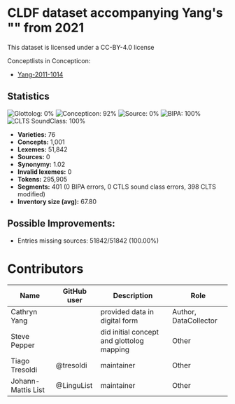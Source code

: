 # CLDF dataset accompanying Yang's "" from 2021

This dataset is licensed under a CC-BY-4.0 license


Conceptlists in Concepticon:
- [Yang-2011-1014](https://concepticon.clld.org/contributions/Yang-2011-1014)
## Statistics


![Glottolog: 0%](https://img.shields.io/badge/Glottolog-0%25-red.svg "Glottolog: 0%")
![Concepticon: 92%](https://img.shields.io/badge/Concepticon-92%25-green.svg "Concepticon: 92%")
![Source: 0%](https://img.shields.io/badge/Source-0%25-red.svg "Source: 0%")
![BIPA: 100%](https://img.shields.io/badge/BIPA-100%25-brightgreen.svg "BIPA: 100%")
![CLTS SoundClass: 100%](https://img.shields.io/badge/CLTS%20SoundClass-100%25-brightgreen.svg "CLTS SoundClass: 100%")

- **Varieties:** 76
- **Concepts:** 1,001
- **Lexemes:** 51,842
- **Sources:** 0
- **Synonymy:** 1.02
- **Invalid lexemes:** 0
- **Tokens:** 295,905
- **Segments:** 401 (0 BIPA errors, 0 CTLS sound class errors, 398 CLTS modified)
- **Inventory size (avg):** 67.80

## Possible Improvements:



- Entries missing sources: 51842/51842 (100.00%)

# Contributors

Name               | GitHub user | Description | Role
---                | ---         | --- | ---
Cathryn Yang       |             | provided data in digital form | Author, DataCollector
Steve Pepper       |             | did initial concept and glottolog mapping | Other
Tiago Tresoldi     | @tresoldi   | maintainer | Other
Johann-Mattis List | @LinguList  | maintainer | Other




